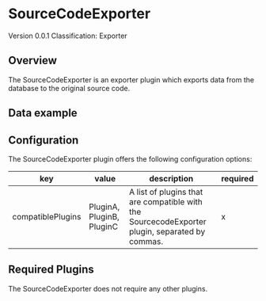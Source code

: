 # SourceCodeExporter
Version 0.0.1
Classification: Exporter

Overview
-----
The SourceCodeExporter is an exporter plugin which exports data from the database to the original source code.

Data example
-----

Configuration
-----
The SourceCodeExporter plugin offers the following configuration options:

| key  | value | description | required |
| ------------- | ------------- |  ------------- | ------------- |
| compatiblePlugins | PluginA, PluginB, PluginC | A list of plugins that are compatible with the SourcecodeExporter plugin, separated by commas. | x

Required Plugins
-----
The SourceCodeExporter does not require any other plugins.


 